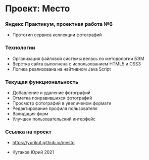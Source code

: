 # Проект: Место

### Яндекс Практикум, проектная работа №6

- Прототип сервиса коллекции фотографий

### Технологии

- Организация файловой системы велась по методологии БЭМ
- Верстка сайта выполнена с использованием HTML5 и CSS3
- Логика реализована на найтивном Java Script

### Текущая функциональность

- Добавление и удаление фотографий
- Отметка понравившихся фотографий
- Просмотр фотографий в увеличеном формате
- Редактирование профиля пользователя
- Валидация форм
- Улучшен пользовательский интерфейс

### Ссылка на проект

- https://yurikut.github.io/mesto

- Кутаков Юрий 2021

